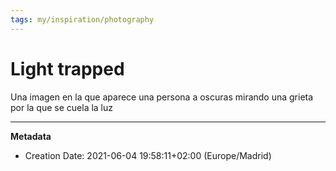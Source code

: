 ```yaml
---
tags: my/inspiration/photography
---
```

# Light trapped

Una imagen en la que aparece una persona a oscuras mirando una grieta por la que se cuela la luz

---
**Metadata**
- Creation Date: 2021-06-04 19:58:11+02:00 (Europe/Madrid)
